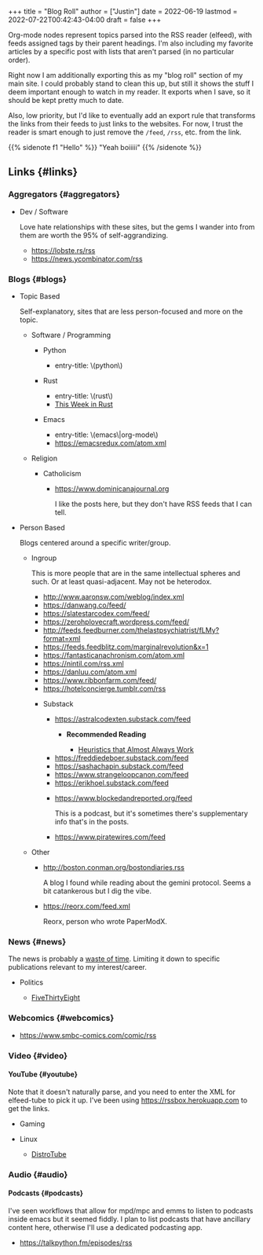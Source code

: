 +++
title = "Blog Roll"
author = ["Justin"]
date = 2022-06-19
lastmod = 2022-07-22T00:42:43-04:00
draft = false
+++

Org-mode nodes represent topics parsed into the RSS reader (elfeed),
with feeds assigned tags by their parent headings. I'm also including my
favorite articles by a specific post with lists that aren't parsed (in no
particular order).

Right now I am additionally exporting this as my "blog roll" section of my main
site. I could probably stand to clean this up, but still it shows the stuff I
deem important enough to watch in my reader. It exports when I save, so it
should be kept pretty much to date.

Also, low priority, but I'd like to eventually add an export rule that transforms the
links from their feeds to just links to the websites. For now, I trust the
reader is smart enough to just remove the `/feed`, `/rss`, etc. from the link.

{{% sidenote f1  "Hello" %}}  "Yeah boiiiii" {{% /sidenote %}}


## Links {#links}


### Aggregators {#aggregators}

<!--list-separator-->

-  Dev / Software

    Love hate relationships with these sites, but the gems I wander into from them
    are worth the 95% of self-aggrandizing.

    <!--list-separator-->

    -  <https://lobste.rs/rss>

    <!--list-separator-->

    -  <https://news.ycombinator.com/rss>


### Blogs {#blogs}

<!--list-separator-->

-  Topic Based

    Self-explanatory, sites that are less person-focused and more on the topic.

    <!--list-separator-->

    -  Software / Programming

        <!--list-separator-->

        -  Python

            <!--list-separator-->

            -  entry-title: \\(python\\)

        <!--list-separator-->

        -  Rust

            <!--list-separator-->

            -  entry-title: \\(rust\\)

            <!--list-separator-->

            -  [This Week in Rust](https://this-week-in-rust.org/rss.xml)

        <!--list-separator-->

        -  Emacs

            <!--list-separator-->

            -  entry-title: \\(emacs\\|org-mode\\)

            <!--list-separator-->

            -  <https://emacsredux.com/atom.xml>

    <!--list-separator-->

    -  Religion

        <!--list-separator-->

        -  Catholicism

            <!--list-separator-->

            -  <https://www.dominicanajournal.org>

                I like the posts here, but they don't have RSS feeds that I can tell.

<!--list-separator-->

-  Person Based

    Blogs centered around a specific writer/group.

    <!--list-separator-->

    -  Ingroup

        This is more people that are in the same intellectual spheres and such. Or at
        least quasi-adjacent. May not be heterodox.

        <!--list-separator-->

        -  <http://www.aaronsw.com/weblog/index.xml>

        <!--list-separator-->

        -  <https://danwang.co/feed/>

        <!--list-separator-->

        -  <https://slatestarcodex.com/feed/>

        <!--list-separator-->

        -  <https://zerohplovecraft.wordpress.com/feed/>

        <!--list-separator-->

        -  <http://feeds.feedburner.com/thelastpsychiatrist/fLMy?format=xml>

        <!--list-separator-->

        -  <https://feeds.feedblitz.com/marginalrevolution&x=1>

        <!--list-separator-->

        -  <https://fantasticanachronism.com/atom.xml>

        <!--list-separator-->

        -  <https://nintil.com/rss.xml>

        <!--list-separator-->

        -  <https://danluu.com/atom.xml>

        <!--list-separator-->

        -  <https://www.ribbonfarm.com/feed/>

        <!--list-separator-->

        -  <https://hotelconcierge.tumblr.com/rss>

        <!--list-separator-->

        -  Substack

            <!--list-separator-->

            -  <https://astralcodexten.substack.com/feed>

                <!--list-separator-->

                -  ****Recommended Reading****

                    <!--list-separator-->

                    -  [Heuristics that Almost Always Work](https://astralcodexten.substack.com/p/heuristics-that-almost-always-work)

            <!--list-separator-->

            -  <https://freddiedeboer.substack.com/feed>

            <!--list-separator-->

            -  <https://sashachapin.substack.com/feed>

            <!--list-separator-->

            -  <https://www.strangeloopcanon.com/feed>

            <!--list-separator-->

            -  <https://erikhoel.substack.com/feed>

            <!--list-separator-->

            -  <https://www.blockedandreported.org/feed>

                This is a podcast, but it's sometimes there's supplementary info that's in the posts.

            <!--list-separator-->

            -  <https://www.piratewires.com/feed>

    <!--list-separator-->

    -  Other

        <!--list-separator-->

        -  <http://boston.conman.org/bostondiaries.rss>

            A blog I found while reading about the gemini protocol. Seems a bit catankerous
            but I dig the vibe.

        <!--list-separator-->

        -  <https://reorx.com/feed.xml>

            Reorx, person who wrote PaperModX.


### News {#news}

The news is probably a  [waste of time](http://www.aaronsw.com/weblog/hatethenews). Limiting it down to specific publications
relevant to my interest/career.

<!--list-separator-->

-  Politics

    <!--list-separator-->

    -  [FiveThirtyEight](https://fivethirtyeight.com/features/feed/)


### Webcomics {#webcomics}

<!--list-separator-->

-  <https://www.smbc-comics.com/comic/rss>


### Video {#video}


#### YouTube {#youtube}

Note that it doesn't naturally parse, and you need to enter the XML for
elfeed-tube to pick it up. I've been using  <https://rssbox.herokuapp.com> to get
the links.

<!--list-separator-->

-  Gaming

<!--list-separator-->

-  Linux

    <!--list-separator-->

    -  [DistroTube](https://www.youtube.com/feeds/videos.xml?channel_id=UCVls1GmFKf6WlTraIb_IaJg)


### Audio {#audio}


#### Podcasts {#podcasts}

I've seen workflows that allow for mpd/mpc and emms to listen to podcasts inside
emacs but it seemed fiddly. I plan to list podcasts that have
ancillary content here, otherwise I'll use a dedicated podcasting app.

<!--list-separator-->

-  <https://talkpython.fm/episodes/rss>
